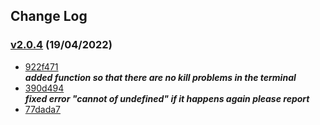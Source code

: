 ## Change Log

### [v2.0.4](https://github.com/Rizky878/rzky-multidevice/tree/v2.0.4) (19/04/2022)
- [922f471](https://github.com/Rizky878/rzky-multidevice/commit/63b7912eb7ba6743ed174699c176bfbf08d5c885)<br>***added function so that there are no kill problems in the terminal***
- [390d494](https://github.com/Rizky878/rzky-multidevice/commit/922f471cc3942cde767a9aa9c65803331281c5e0)<br>***fixed error "cannot of undefined" if it happens again please report***
- [77dada7](https://github.com/Rizky878/rzky-multidevice/commit/0dfb4d721cada99e8b54dbcb8e409ad4e705e8dc)
